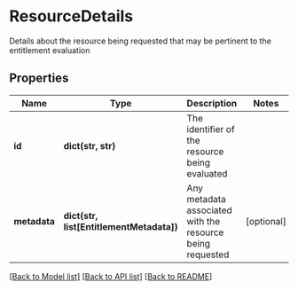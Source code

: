 # ResourceDetails

Details about the resource being requested that may be pertinent to the entitlement evaluation

## Properties
Name | Type | Description | Notes
------------ | ------------- | ------------- | -------------
**id** | **dict(str, str)** | The identifier of the resource being evaluated | 
**metadata** | **dict(str, list[EntitlementMetadata])** | Any metadata associated with the resource being requested | [optional] 

[[Back to Model list]](../README.md#documentation-for-models) [[Back to API list]](../README.md#documentation-for-api-endpoints) [[Back to README]](../README.md)


